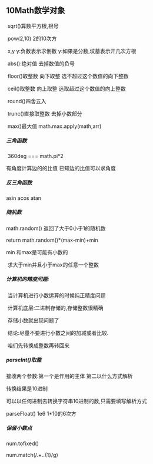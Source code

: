 ## 10Math数学对象

​	sqrt()算数平方根,根号

​	pow(2,10)		2的10次方

​		x,y			y:负数表示求倒数      y:如果是分数,坟墓表示开几次方根

​	abs():绝对值		去掉数值的负号

​	floor()取整数     向下取整    选不超过这个数值的向下整数

​	ceil()取整数	向上取整		选取超过这个数值的向上整数

​	round()四舍五入

​	trunc()直接取整数			去掉小数部分		

​	max()最大值    math.max.apply(math,arr)		

##### 三角函数

​	360deg === math.pi*2

有角度计算边的的比值    已知边的比值可以求角度

##### 反三角函数

asin		acos	atan

##### 随机数

math.random()          返回了大于0小于1的随机数

return math.random()*(max-min)+min

min 和max是可能有小数的

​	求大于min并且小于max的任意一个整数

##### 计算机的精度问题:

​	当计算机进行小数运算的时候纯正精度问题

​	计算机底层:二进制存储的,存储整数很精确

​	存储小数就出现问题了

​	结论:尽量不要进行小数之间的加减或者比较.

​		咱们先转换成整数再转回来

##### parseInt()取整

接收两个参数:第一个是作用的主体  第二以什么方式解析

转换结果是10进制

可以以任何进制去转换字符串10进制的数,只需要填写解析方式

parseFloat()		1e6   1*10的6次方

##### 保留小数点

num.tofixed()

num.match(/.+\..{1}/g)

